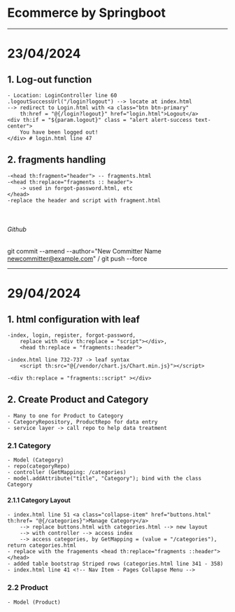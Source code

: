 # Ecommerce by Springboot
___
# <b> 23/04/2024 </b>
## 1. Log-out function
    - Location: LoginController line 60
    .logoutSuccessUrl("/login?logout") --> locate at index.html
    --> redirect to Login.html with <a class="btn btn-primary" 
        th:href = "@{/login?logout}" href="login.html">Logout</a>
    <div th:if = "${param.logout}" class = "alert alert-success text-center">
        You have been logged out!
    </div> # login.html line 47

## 2. fragments handling
    -<head th:fragment="header"> -- fragments.html
    -<head th:replace="fragments :: header"> 
        -> used in forgot-password.html, etc 
    </head>
    -replace the header and script with fragment.html
<br> <!-- Empty line or line break -->

###### Github
git commit --amend --author="New Committer Name <newcommitter@example.com>" / git push --force

---

# <b> 29/04/2024 </b>
## 1. html configuration with leaf
    -index, login, register, forgot-password, 
        replace with <div th:replace = "script"></div>, 
        <head th:replace = "fragments::header">

    -index.html line 732-737 -> leaf syntax
        <script th:src="@{/vendor/chart.js/Chart.min.js}"></script>

    -<div th:replace = "fragments::script" ></div>

## 2. Create Product and Category
    - Many to one for Product to Category
    - CategoryRepository, ProductRepo for data entry
    - service layer -> call repo to help data treatment

### 2.1 Category
    - Model (Category)
    - repo(categoryRepo)
    - controller (GetMapping: /categories)
    - model.addAttribute("title", "Category"); bind with the class Category

#### 2.1.1 Category Layout
    - index.html line 51 <a class="collapse-item" href="buttons.html" th:href= "@{/categories}">Manage Category</a>
        --> replace buttons.html with categories.html --> new layout
        --> with controller --> access index 
        --> access categories, by GetMapping = (value = "/categories"), return categories.html 
    - replace with the fragements <head th:replace="fragments ::header"> </head>
    - added table bootstrap Striped rows (categories.html line 341 - 358)
    - index.html line 41 <!-- Nav Item - Pages Collapse Menu -->

### 2.2 Product
    - Model (Product)





